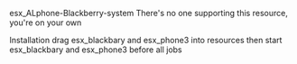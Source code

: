 esx_ALphone-Blackberry-system
There's no one supporting this resource, you're on your own

Installation
drag esx_blackbary and esx_phone3 into resources
then start esx_blackbary and esx_phone3 before all jobs